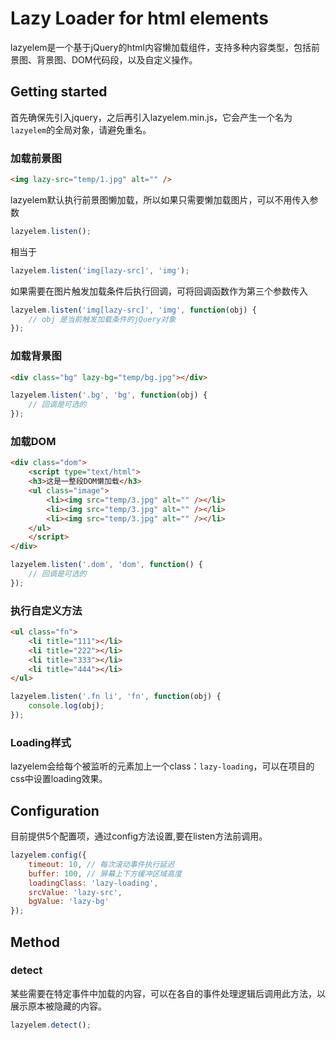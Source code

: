 # Lazy Loader for html elements

lazyelem是一个基于jQuery的html内容懒加载组件，支持多种内容类型，包括前景图、背景图、DOM代码段，以及自定义操作。


## Getting started

首先确保先引入jquery，之后再引入lazyelem.min.js，它会产生一个名为`lazyelem`的全局对象，请避免重名。

### 加载前景图
```html
<img lazy-src="temp/1.jpg" alt="" />
```
lazyelem默认执行前景图懒加载，所以如果只需要懒加载图片，可以不用传入参数
```js
lazyelem.listen();
```
相当于
```js
lazyelem.listen('img[lazy-src]', 'img');
```
如果需要在图片触发加载条件后执行回调，可将回调函数作为第三个参数传入
```js
lazyelem.listen('img[lazy-src]', 'img', function(obj) {
	// obj 是当前触发加载条件的jQuery对象
});
```

### 加载背景图
```html
<div class="bg" lazy-bg="temp/bg.jpg"></div>
```

```js
lazyelem.listen('.bg', 'bg', function(obj) {
	// 回调是可选的
});
```

### 加载DOM
```html
<div class="dom">
    <script type="text/html">
    <h3>这是一整段DOM懒加载</h3>
    <ul class="image">
        <li><img src="temp/3.jpg" alt="" /></li>
        <li><img src="temp/3.jpg" alt="" /></li>
        <li><img src="temp/3.jpg" alt="" /></li>
    </ul>
    </script>
</div>
```

```js
lazyelem.listen('.dom', 'dom', function() {
	// 回调是可选的
});
```

### 执行自定义方法
```html
<ul class="fn">
    <li title="111"></li>
    <li title="222"></li>
    <li title="333"></li>
    <li title="444"></li>
</ul>
```

```js
lazyelem.listen('.fn li', 'fn', function(obj) {
	console.log(obj);
});
```

### Loading样式
lazyelem会给每个被监听的元素加上一个class：`lazy-loading`，可以在项目的css中设置loading效果。


## Configuration
目前提供5个配置项，通过config方法设置,要在listen方法前调用。
```js
lazyelem.config({
    timeout: 10, // 每次滚动事件执行延迟
    buffer: 100, // 屏幕上下方缓冲区域高度
    loadingClass: 'lazy-loading',
    srcValue: 'lazy-src',
    bgValue: 'lazy-bg'
});
```

## Method

### detect

某些需要在特定事件中加载的内容，可以在各自的事件处理逻辑后调用此方法，以展示原本被隐藏的内容。
```js
lazyelem.detect();
```